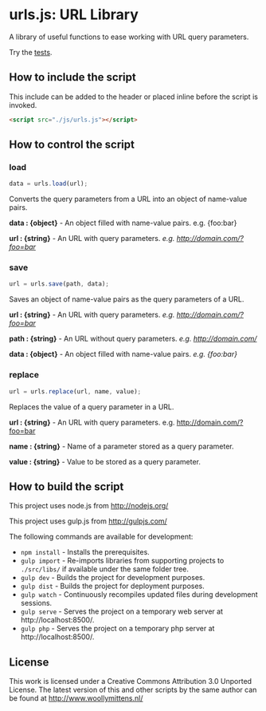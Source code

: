 # urls.js: URL Library

A library of useful functions to ease working with URL query parameters.

Try the <a href="http://www.woollymittens.nl/default.php?url=useful-urls">tests</a>.

## How to include the script

This include can be added to the header or placed inline before the script is invoked.

```html
<script src="./js/urls.js"></script>
```

## How to control the script

### load

```javascript
data = urls.load(url);
```

Converts the query parameters from a URL into an object of name-value pairs.

**data : {object}** - An object filled with name-value pairs. e.g. {foo:bar}

**url : {string}** - An URL with query parameters. *e.g. http://domain.com/?foo=bar*

### save

```javascript
url = urls.save(path, data);
```

Saves an object of name-value pairs as the query parameters of a URL.

**url : {string}** - An URL with query parameters. *e.g. http://domain.com/?foo=bar*

**path : {string}** - An URL without query parameters. *e.g. http://domain.com/*

**data : {object}** - An object filled with name-value pairs. *e.g. {foo:bar}*

### replace

```javascript
url = urls.replace(url, name, value);
```

Replaces the value of a query parameter in a URL.

**url : {string}** - An URL with query parameters. e.g. http://domain.com/?foo=bar

**name : {string}** - Name of a parameter stored as a query parameter.

**value : {string}** - Value to be stored as a query parameter.

## How to build the script

This project uses node.js from http://nodejs.org/

This project uses gulp.js from http://gulpjs.com/

The following commands are available for development:
+ `npm install` - Installs the prerequisites.
+ `gulp import` - Re-imports libraries from supporting projects to `./src/libs/` if available under the same folder tree.
+ `gulp dev` - Builds the project for development purposes.
+ `gulp dist` - Builds the project for deployment purposes.
+ `gulp watch` - Continuously recompiles updated files during development sessions.
+ `gulp serve` - Serves the project on a temporary web server at http://localhost:8500/.
+ `gulp php` - Serves the project on a temporary php server at http://localhost:8500/.

## License

This work is licensed under a Creative Commons Attribution 3.0 Unported License. The latest version of this and other scripts by the same author can be found at http://www.woollymittens.nl/
